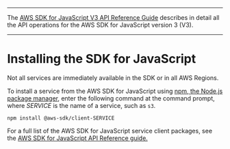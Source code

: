--------

 The [AWS SDK for JavaScript V3 API Reference Guide](https://docs.aws.amazon.com/AWSJavaScriptSDK/v3/latest/index.html) describes in detail all the API operations for the AWS SDK for JavaScript version 3 \(V3\)\. 

--------

# Installing the SDK for JavaScript<a name="installing-jssdk"></a>

Not all services are immediately available in the SDK or in all AWS Regions\.

To install a service from the AWS SDK for JavaScript using [npm, the Node\.js package manager](https://www.npmjs.com/), enter the following command at the command prompt, where *SERVICE* is the name of a service, such as `s3`\.

```
npm install @aws-sdk/client-SERVICE
```

For a full list of the AWS SDK for JavaScript service client packages, see the [AWS SDK for JavaScript API Reference guide\.](https://docs.aws.amazon.com/AWSJavaScriptSDK/v3/latest/index.html)